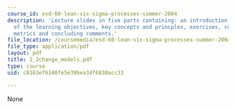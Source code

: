 ```yaml
---
course_id: esd-60-lean-six-sigma-processes-summer-2004
description: 'Lecture slides in five parts containing: an introduction and description
  of the learning objectives, key concepts and princples, exercises, common disconnects,
  metrics and concluding comments.'
file_location: /coursemedia/esd-60-lean-six-sigma-processes-summer-2004/c8163ef6346fe5e39bea34f6830acc33_2_2change_models.pdf
file_type: application/pdf
layout: pdf
title: 2_2change_models.pdf
type: course
uid: c8163ef6346fe5e39bea34f6830acc33

---
```

None